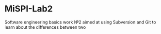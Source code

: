 # MiSPI-Lab2
Software engineering basics work №2 aimed at using Subversion and Git to learn about the differences between two
